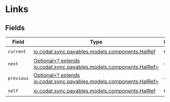 # Links


## Fields

| Field                                                                                                    | Type                                                                                                     | Required                                                                                                 | Description                                                                                              |
| -------------------------------------------------------------------------------------------------------- | -------------------------------------------------------------------------------------------------------- | -------------------------------------------------------------------------------------------------------- | -------------------------------------------------------------------------------------------------------- |
| `current`                                                                                                | [io.codat.sync.payables.models.components.HalRef](../../models/components/HalRef.md)                     | :heavy_check_mark:                                                                                       | N/A                                                                                                      |
| `next`                                                                                                   | [Optional<? extends io.codat.sync.payables.models.components.HalRef>](../../models/components/HalRef.md) | :heavy_minus_sign:                                                                                       | N/A                                                                                                      |
| `previous`                                                                                               | [Optional<? extends io.codat.sync.payables.models.components.HalRef>](../../models/components/HalRef.md) | :heavy_minus_sign:                                                                                       | N/A                                                                                                      |
| `self`                                                                                                   | [io.codat.sync.payables.models.components.HalRef](../../models/components/HalRef.md)                     | :heavy_check_mark:                                                                                       | N/A                                                                                                      |